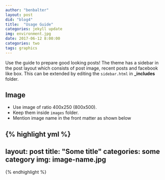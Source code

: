 ```yaml
---
author: "benbalter"
layout: post
did: "blog4"
title:  "Usage Guide"
categories: jekyll update
img: environment.jpg
date: 2017-06-12 8:00:00
categories: two
tags: graphics
---
```


Use the guide to prepare good looking posts! The theme has a sidebar in the post layout which consists of post image, recent posts and facebook like box. This can be extended by editing the ``sidebar.html`` in **_includes** folder.

## Image

- Use image of ratio 400x250 (800x500).
- Keep them inside ``images`` folder.
- Mention image name in the front matter as shown below

{% highlight yml %}
---
layout: post
title:  "Some title"
categories: some category
img: image-name.jpg
---
{% endhighlight %}
